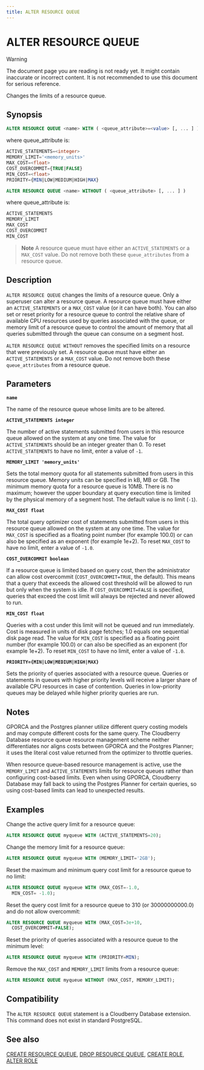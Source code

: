 ```yaml
---
title: ALTER RESOURCE QUEUE
---
```


# ALTER RESOURCE QUEUE

> [!WARNING]
> The document page you are reading is not ready yet. It might contain inaccurate or incorrect content. It is not recommended to use this document for serious reference.

Changes the limits of a resource queue.

## Synopsis

```sql
ALTER RESOURCE QUEUE <name> WITH ( <queue_attribute>=<value> [, ... ] ) 
```

where queue_attribute is:

```sql
ACTIVE_STATEMENTS=<integer>
MEMORY_LIMIT='<memory_units>'
MAX_COST=<float>
COST_OVERCOMMIT={TRUE|FALSE}
MIN_COST=<float>
PRIORITY={MIN|LOW|MEDIUM|HIGH|MAX}
```

```sql
ALTER RESOURCE QUEUE <name> WITHOUT ( <queue_attribute> [, ... ] )
```

where queue_attribute is:

```sql
ACTIVE_STATEMENTS
MEMORY_LIMIT
MAX_COST
COST_OVERCOMMIT
MIN_COST
```

> **Note** A resource queue must have either an `ACTIVE_STATEMENTS` or a `MAX_COST` value. Do not remove both these `queue_attributes` from a resource queue.

## Description

`ALTER RESOURCE QUEUE` changes the limits of a resource queue. Only a superuser can alter a resource queue. A resource queue must have either an `ACTIVE_STATEMENTS` or a `MAX_COST` value (or it can have both). You can also set or reset priority for a resource queue to control the relative share of available CPU resources used by queries associated with the queue, or memory limit of a resource queue to control the amount of memory that all queries submitted through the queue can consume on a segment host.

`ALTER RESOURCE QUEUE WITHOUT` removes the specified limits on a resource that were previously set. A resource queue must have either an `ACTIVE_STATEMENTS` or a `MAX_COST` value. Do not remove both these `queue_attributes` from a resource queue.

## Parameters

**`name`**

The name of the resource queue whose limits are to be altered.

**`ACTIVE_STATEMENTS integer`**

The number of active statements submitted from users in this resource queue allowed on the system at any one time. The value for `ACTIVE_STATEMENTS` should be an integer greater than 0. To reset `ACTIVE_STATEMENTS` to have no limit, enter a value of `-1`.

**`MEMORY_LIMIT 'memory_units'`**

Sets the total memory quota for all statements submitted from users in this resource queue. Memory units can be specified in kB, MB or GB. The minimum memory quota for a resource queue is 10MB. There is no maximum; however the upper boundary at query execution time is limited by the physical memory of a segment host. The default value is no limit (`-1`).

**`MAX_COST float`**

The total query optimizer cost of statements submitted from users in this resource queue allowed on the system at any one time. The value for `MAX_COST` is specified as a floating point number (for example 100.0) or can also be specified as an exponent (for example 1e+2). To reset `MAX_COST` to have no limit, enter a value of `-1.0`.

**`COST_OVERCOMMIT boolean`**

If a resource queue is limited based on query cost, then the administrator can allow cost overcommit (`COST_OVERCOMMIT=TRUE`, the default). This means that a query that exceeds the allowed cost threshold will be allowed to run but only when the system is idle. If `COST_OVERCOMMIT=FALSE` is specified, queries that exceed the cost limit will always be rejected and never allowed to run.

**`MIN_COST float`**

Queries with a cost under this limit will not be queued and run immediately. Cost is measured in units of disk page fetches; 1.0 equals one sequential disk page read. The value for `MIN_COST` is specified as a floating point number (for example 100.0) or can also be specified as an exponent (for example 1e+2). To reset `MIN_COST` to have no limit, enter a value of `-1.0`.

**`PRIORITY={MIN|LOW|MEDIUM|HIGH|MAX}`**

Sets the priority of queries associated with a resource queue. Queries or statements in queues with higher priority levels will receive a larger share of available CPU resources in case of contention. Queries in low-priority queues may be delayed while higher priority queries are run.

## Notes

GPORCA and the Postgres planner utilize different query costing models and may compute different costs for the same query. The Cloudberry Database resource queue resource management scheme neither differentiates nor aligns costs between GPORCA and the Postgres Planner; it uses the literal cost value returned from the optimizer to throttle queries.

When resource queue-based resource management is active, use the `MEMORY_LIMIT` and `ACTIVE_STATEMENTS` limits for resource queues rather than configuring cost-based limits. Even when using GPORCA, Cloudberry Database may fall back to using the Postgres Planner for certain queries, so using cost-based limits can lead to unexpected results.

## Examples

Change the active query limit for a resource queue:

```sql
ALTER RESOURCE QUEUE myqueue WITH (ACTIVE_STATEMENTS=20);
```

Change the memory limit for a resource queue:

```sql
ALTER RESOURCE QUEUE myqueue WITH (MEMORY_LIMIT='2GB');
```

Reset the maximum and minimum query cost limit for a resource queue to no limit:

```sql
ALTER RESOURCE QUEUE myqueue WITH (MAX_COST=-1.0, 
  MIN_COST= -1.0);
```

Reset the query cost limit for a resource queue to 310 (or 30000000000.0) and do not allow overcommit:

```sql
ALTER RESOURCE QUEUE myqueue WITH (MAX_COST=3e+10, 
  COST_OVERCOMMIT=FALSE);
```

Reset the priority of queries associated with a resource queue to the minimum level:

```sql
ALTER RESOURCE QUEUE myqueue WITH (PRIORITY=MIN);
```

Remove the `MAX_COST` and `MEMORY_LIMIT` limits from a resource queue:

```sql
ALTER RESOURCE QUEUE myqueue WITHOUT (MAX_COST, MEMORY_LIMIT);
```

## Compatibility

The `ALTER RESOURCE QUEUE` statement is a Cloudberry Database extension. This command does not exist in standard PostgreSQL.

## See also

[CREATE RESOURCE QUEUE](/docs/sql-stmts/sql-stmt-create-resource-queue.md), [DROP RESOURCE QUEUE](/docs/sql-stmts/sql-stmt-drop-resource-queue.md), [CREATE ROLE](/docs/sql-stmts/sql-stmt-create-role.md), [ALTER ROLE](/docs/sql-stmts/sql-stmt-alter-role.md)
